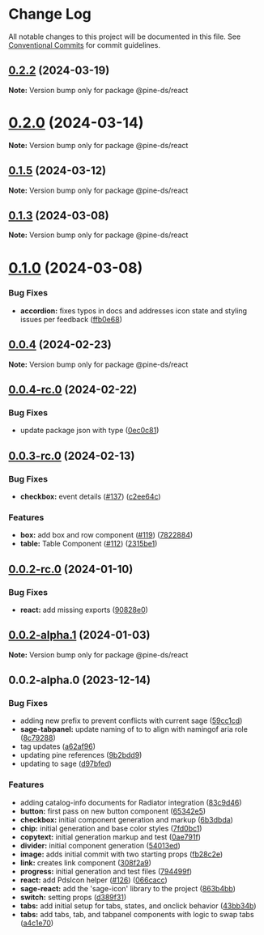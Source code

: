 # Change Log

All notable changes to this project will be documented in this file.
See [Conventional Commits](https://conventionalcommits.org) for commit guidelines.

## [0.2.2](https://github.com/Kajabi/pine/compare/@pine-ds/react@0.2.0...@pine-ds/react@0.2.2) (2024-03-19)

**Note:** Version bump only for package @pine-ds/react





# [0.2.0](https://github.com/Kajabi/pine/compare/@pine-ds/react@0.1.5...@pine-ds/react@0.2.0) (2024-03-14)

**Note:** Version bump only for package @pine-ds/react





## [0.1.5](https://github.com/Kajabi/pine/compare/@pine-ds/react@0.1.3...@pine-ds/react@0.1.5) (2024-03-12)

**Note:** Version bump only for package @pine-ds/react





## [0.1.3](https://github.com/Kajabi/pine/compare/@pine-ds/react@0.1.0...@pine-ds/react@0.1.3) (2024-03-08)

**Note:** Version bump only for package @pine-ds/react





# [0.1.0](https://github.com/Kajabi/pine/compare/@pine-ds/react@0.0.4...@pine-ds/react@0.1.0) (2024-03-08)


### Bug Fixes

* **accordion:** fixes typos in docs and addresses icon state and styling issues per feedback ([ffb0e68](https://github.com/Kajabi/pine/commit/ffb0e68e692af862413ceebf8febea8da05bf2a2))





## [0.0.4](https://github.com/Kajabi/pine/compare/@pine-ds/react@0.0.4-rc.0...@pine-ds/react@0.0.4) (2024-02-23)

**Note:** Version bump only for package @pine-ds/react





## [0.0.4-rc.0](https://github.com/Kajabi/pine/compare/@pine-ds/react@0.0.3-rc.0...@pine-ds/react@0.0.4-rc.0) (2024-02-22)


### Bug Fixes

* update package json with type ([0ec0c81](https://github.com/Kajabi/pine/commit/0ec0c81ab86f89433cfa4adf6ba1b79572dc39f9))





## [0.0.3-rc.0](https://github.com/Kajabi/pine/compare/@pine-ds/react@0.0.2-rc.0...@pine-ds/react@0.0.3-rc.0) (2024-02-13)


### Bug Fixes

* **checkbox:** event details ([#137](https://github.com/Kajabi/pine/issues/137)) ([c2ee64c](https://github.com/Kajabi/pine/commit/c2ee64cd8d691e8fa6caa9356a3f1c3a238ec682))


### Features

* **box:** add box and row component ([#119](https://github.com/Kajabi/pine/issues/119)) ([7822884](https://github.com/Kajabi/pine/commit/78228847b2cfbde30ec7b109f831bd2facfda8bd))
* **table:** Table Component ([#112](https://github.com/Kajabi/pine/issues/112)) ([2315be1](https://github.com/Kajabi/pine/commit/2315be11bdad4257d49f12b31776d9ed0eae3c24))





## [0.0.2-rc.0](https://github.com/Kajabi/pine/compare/@pine-ds/react@0.0.2-alpha.1...@pine-ds/react@0.0.2-rc.0) (2024-01-10)


### Bug Fixes

* **react:** add missing exports ([90828e0](https://github.com/Kajabi/pine/commit/90828e0e3a4f54e642ab8dddfdeaea587e9b22cb))





## [0.0.2-alpha.1](https://github.com/Kajabi/pine/compare/@pine-ds/react@0.0.2-alpha.0...@pine-ds/react@0.0.2-alpha.1) (2024-01-03)

**Note:** Version bump only for package @pine-ds/react





## 0.0.2-alpha.0 (2023-12-14)


### Bug Fixes

* adding new prefix to prevent conflicts with current sage ([59cc1cd](https://github.com/Kajabi/pine/commit/59cc1cd0afcf89c783f1062ff35a0f9b7765c4a0))
* **sage-tabpanel:** update naming of  to  to align with namingof aria role ([8c79288](https://github.com/Kajabi/pine/commit/8c792884df388f6b22acfed5be0798226a974dad))
* tag updates ([a62af96](https://github.com/Kajabi/pine/commit/a62af966492e6f7d5a968fcfd4c905443289e746))
* updating pine references ([9b2bdd9](https://github.com/Kajabi/pine/commit/9b2bdd97e8ebb25417414577093fe00a01afbab3))
* updating to sage ([d97bfed](https://github.com/Kajabi/pine/commit/d97bfedf40ad0984f8104177fe7ed7eced4f2e8f))


### Features

* adding catalog-info documents for Radiator integration ([83c9d46](https://github.com/Kajabi/pine/commit/83c9d4634c9e011e96c459f6fbdd21189dc79c9d))
* **button:** first pass on new button component ([65342e5](https://github.com/Kajabi/pine/commit/65342e545b8f8f786d8a7b8169b974b41aa0b4eb))
* **checkbox:** initial component generation and markup ([6b3dbda](https://github.com/Kajabi/pine/commit/6b3dbda92e03a6c7617445a19e811c08b32a12ae))
* **chip:** initial generation and base color styles ([7fd0bc1](https://github.com/Kajabi/pine/commit/7fd0bc12608bee8fbd8fa66ca9a7dd51e618a778))
* **copytext:** initial generation markup and test ([0ae791f](https://github.com/Kajabi/pine/commit/0ae791fe3d026818e42fecac7a3713ebc997c5a0))
* **divider:** initial component generation ([54013ed](https://github.com/Kajabi/pine/commit/54013ed588efa64a77dcd1428373ad37acaf82fa))
* **image:** adds initial commit with two starting props ([fb28c2e](https://github.com/Kajabi/pine/commit/fb28c2e7fb8b20dd5c040041f72ec36331e2fe0b))
* **link:** creates link component ([308f2a9](https://github.com/Kajabi/pine/commit/308f2a960321e6fe5b110232877fcb12dcd99aeb))
* **progress:** initial generation and test files ([794499f](https://github.com/Kajabi/pine/commit/794499f4be1cecf62b34f52e72749c53c8daa1e9))
* **react:** add PdsIcon helper ([#126](https://github.com/Kajabi/pine/issues/126)) ([066cacc](https://github.com/Kajabi/pine/commit/066cacc7b6b87661414df0b7a2ec2f8e8bbd7798))
* **sage-react:** add the 'sage-icon' library to the project ([863b4bb](https://github.com/Kajabi/pine/commit/863b4bbf85afde45fbbcf7d26e4e9dc3fcb945da))
* **switch:** setting props ([d389f31](https://github.com/Kajabi/pine/commit/d389f31c7db1613fbe915d1d501a2000a5eae61a))
* **tabs:** add initial setup for tabs, states, and onclick behavior ([43bb34b](https://github.com/Kajabi/pine/commit/43bb34bed766a1ea95d67d767c83237a8ecdcc96))
* **tabs:** add tabs, tab, and tabpanel components with logic to swap tabs ([a4c1e70](https://github.com/Kajabi/pine/commit/a4c1e70e1593035115fac0d7f43657123a2a11f9))

